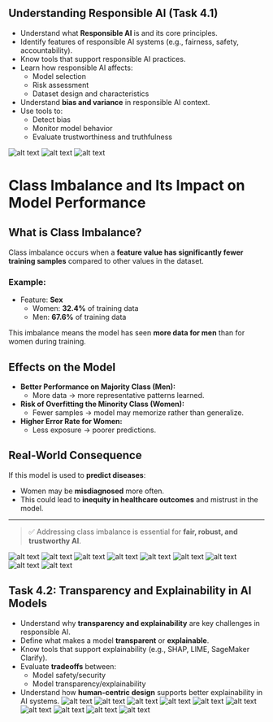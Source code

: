 ## Understanding Responsible AI (Task 4.1)
- Understand what **Responsible AI** is and its core principles.
- Identify features of responsible AI systems (e.g., fairness, safety, accountability).
- Know tools that support responsible AI practices.
- Learn how responsible AI affects:
  - Model selection
  - Risk assessment
  - Dataset design and characteristics
- Understand **bias and variance** in responsible AI context.
- Use tools to:
  - Detect bias
  - Monitor model behavior
  - Evaluate trustworthiness and truthfulness



![alt text](../../img/image.png)
![alt text](<Effects of bias and variance.png>)
![alt text](<Pasted Graphic 4.png>)
# Class Imbalance and Its Impact on Model Performance

## What is Class Imbalance?

Class imbalance occurs when a **feature value has significantly fewer training samples** compared to other values in the dataset.

### Example:
- Feature: **Sex**
  - Women: **32.4%** of training data
  - Men: **67.6%** of training data

This imbalance means the model has seen **more data for men** than for women during training.

## Effects on the Model

- **Better Performance on Majority Class (Men):**
  - More data → more representative patterns learned.
- **Risk of Overfitting the Minority Class (Women):**
  - Fewer samples → model may memorize rather than generalize.
- **Higher Error Rate for Women:**
  - Less exposure → poorer predictions.

## Real-World Consequence

If this model is used to **predict diseases**:
- Women may be **misdiagnosed** more often.
- This could lead to **inequity in healthcare outcomes** and mistrust in the model.

---

> ✅ Addressing class imbalance is essential for **fair, robust, and trustworthy AI**.

![alt text](image-1.png)
![alt text](<Pasted Graphic 8.png>)
![alt text](<Pasted Graphic 9.png>)
![alt text](<SageMaker Clarify processing jobs.png>)
![alt text](image-2.png)
![alt text](<Pasted Graphic 12.png>)
![alt text](<Pasted Graphic 13.png>)
![alt text](<Amazon Bedrock Guardrails.png>)
![alt text](<• Model evaluation.png>)

## Task 4.2: Transparency and Explainability in AI Models
- Understand why **transparency and explainability** are key challenges in responsible AI.
- Define what makes a model **transparent** or **explainable**.
- Know tools that support explainability (e.g., SHAP, LIME, SageMaker Clarify).
- Evaluate **tradeoffs** between:
  - Model safety/security
  - Model transparency/explainability
- Understand how **human-centric design** supports better explainability in AI systems.
![alt text](<Model transparency.png>)
![alt text](<Interpretability compared to performance.png>)
![alt text](<Transparency and model safety.png>)
![alt text](<Open source Al models.png>)
![alt text](<Model transparency on AWS.png>)
![alt text](<SageMaker Clarify model explainability.png>)
![alt text](<What is human-centered Al.png>)
![alt text](<Amazon Augmented Al.png>)
![alt text](<Reinforcement learning from human feedback (RLHF).png>)
![alt text](<Amazon SageMaker Ground Truth.png>)